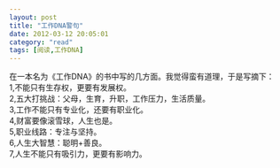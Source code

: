 ```yaml
---
layout: post
title: "工作DNA警句"
date: 2012-03-12 20:05:01
category: "read"
tags: [阅读,工作DNA]
---
```

在一本名为《工作DNA》的书中写的几方面。我觉得蛮有道理，于是写摘下：  
1,不能只有生存权，更要有发展权。  
2,五大打挑战：父母，生育，升职，工作压力，生活质量。  
3,工作不能只有专业化，还要有职业化。  
4,财富要像滚雪球，人生也是。  
5,职业线路：专注与坚持。  
6,人生大智慧：聪明+善良。  
7,人生不能只有吸引力，更要有影响力。  

